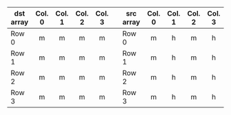 | dst array | Col. 0 | Col. 1 | Col. 2 | Col. 3 |     | src array | Col. 0 | Col. 1 | Col. 2 | Col. 3 |
| --------- | :----: | :----: | :----: | :----: | --- | --------- | :----: | :----: | :----: | :----: |
| Row 0     |   m    |   m    |   m    |   m    |     | Row 0     |   m    |   h    |   m    |   h    |
| Row 1     |   m    |   m    |   m    |   m    |     | Row 1     |   m    |   h    |   m    |   h    |
| Row 2     |   m    |   m    |   m    |   m    |     | Row 2     |   m    |   h    |   m    |   h    |
| Row 3     |   m    |   m    |   m    |   m    |     | Row 3     |   m    |   h    |   m    |   h    |
